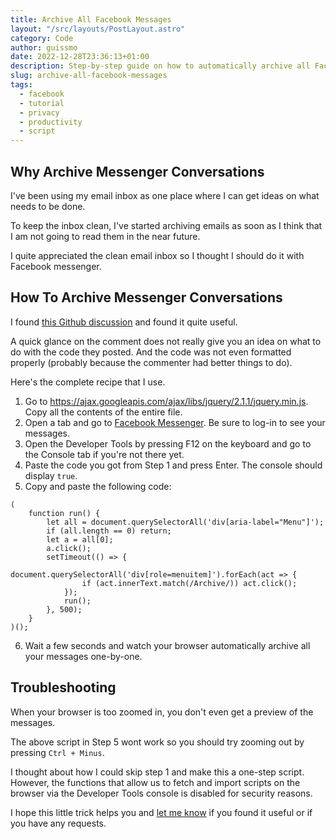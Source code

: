 ```yaml
---
title: Archive All Facebook Messages
layout: "/src/layouts/PostLayout.astro"
category: Code
author: guissmo
date: 2022-12-28T23:36:13+01:00
description: Step-by-step guide on how to automatically archive all Facebook messages.
slug: archive-all-facebook-messages
tags:
  - facebook
  - tutorial
  - privacy
  - productivity
  - script
---
```


## Why Archive Messenger Conversations

I've been using my email inbox as one place where I can get ideas on what needs to be done.

To keep the inbox clean, I've started archiving emails as soon as I think that I am not going to read them in the near future.

I quite appreciated the clean email inbox so I thought I should do it with Facebook messenger.

## How To Archive Messenger Conversations

I found [this Github discussion](https://gist.github.com/tedmiston/c7ac401da96b55022aaf?permalink_comment_id=3712135#gistcomment-3712135) and found it quite useful.

A quick glance on the comment does not really give you an idea on what to do with the code they posted. And the code was not even formatted properly (probably because the commenter had better things to do).

Here's the complete recipe that I use.

1. Go to https://ajax.googleapis.com/ajax/libs/jquery/2.1.1/jquery.min.js. Copy all the contents of the entire file.
2. Open a tab and go to [Facebook Messenger](https://messenger.com). Be sure to log-in to see your messages.
3. Open the Developer Tools by pressing F12 on the keyboard and go to the Console tab if you're not there yet.
4. Paste the code you got from Step 1 and press Enter. The console should display `true`.
5. Copy and paste the following code:

```
(
    function run() {
        let all = document.querySelectorAll('div[aria-label="Menu"]');
        if (all.length == 0) return;
        let a = all[0];
        a.click();
        setTimeout(() => {
            document.querySelectorAll('div[role=menuitem]').forEach(act => {
                if (act.innerText.match(/Archive/)) act.click();
            });
            run();
        }, 500);
    }
)();
```

6. Wait a few seconds and watch your browser automatically archive all your messages one-by-one.

## Troubleshooting

When your browser is too zoomed in, you don't even get a preview of the messages.

The above script in Step 5 wont work so you should try zooming out by pressing `Ctrl + Minus`.

I thought about how I could skip step 1 and make this a one-step script. However, the functions that allow us to fetch and import scripts on the browser via the Developer Tools console is disabled for security reasons.

I hope this little trick helps you and [let me know](mailto:blog@guissmo.com) if you found it useful or if you have any requests.
